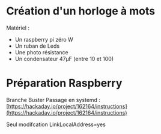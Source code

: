 
# Création d'un horloge à mots

Matériel :
- Un raspberry pi zéro W
- Un ruban de Leds
- Une photo résistance
- Un condensateur 47µF (entre 10 et 100)


# Préparation Raspberry

Branche Buster
Passage en systemd :
[https://hackaday.io/project/162164/instructions](https://hackaday.io/project/162164/instructions)

Seul modifcation LinkLocalAddress=yes 
<!--stackedit_data:
eyJoaXN0b3J5IjpbLTgzMDA4OTExMl19
-->
